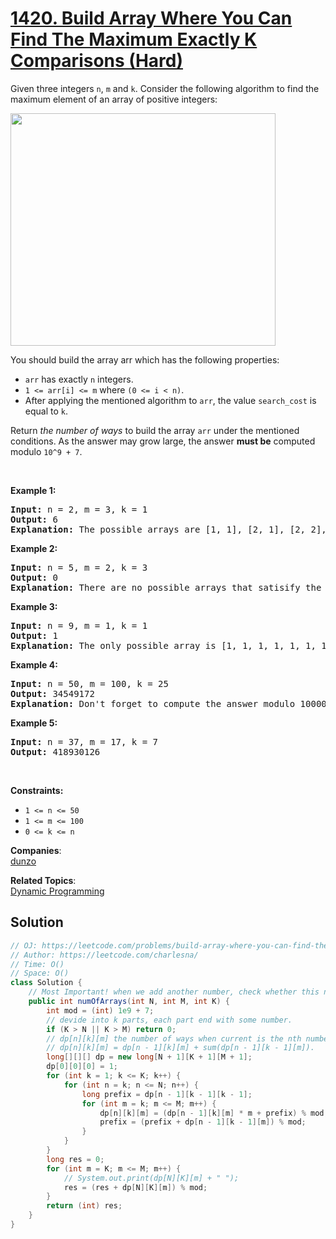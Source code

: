 # [1420. Build Array Where You Can Find The Maximum Exactly K Comparisons (Hard)](https://leetcode.com/problems/build-array-where-you-can-find-the-maximum-exactly-k-comparisons/)

<p>Given three integers <code>n</code>, <code>m</code> and <code>k</code>. Consider the following algorithm to find the maximum element of an array of positive integers:</p>
<img alt="" src="https://assets.leetcode.com/uploads/2020/04/02/e.png" style="width: 424px; height: 372px;">
<p>You should build the array arr which has the following properties:</p>

<ul>
	<li><code>arr</code> has exactly <code>n</code> integers.</li>
	<li><code>1 &lt;= arr[i] &lt;= m</code> where <code>(0 &lt;= i &lt; n)</code>.</li>
	<li>After applying the mentioned algorithm to <code>arr</code>, the value <code>search_cost</code> is equal to <code>k</code>.</li>
</ul>

<p>Return <em>the number of ways</em> to build the array <code>arr</code> under the mentioned conditions.&nbsp;As the answer may grow large, the answer&nbsp;<strong>must be</strong>&nbsp;computed modulo&nbsp;<code>10^9 + 7</code>.</p>

<p>&nbsp;</p>
<p><strong>Example 1:</strong></p>

<pre><strong>Input:</strong> n = 2, m = 3, k = 1
<strong>Output:</strong> 6
<strong>Explanation:</strong> The possible arrays are [1, 1], [2, 1], [2, 2], [3, 1], [3, 2] [3, 3]
</pre>

<p><strong>Example 2:</strong></p>

<pre><strong>Input:</strong> n = 5, m = 2, k = 3
<strong>Output:</strong> 0
<strong>Explanation:</strong> There are no possible arrays that satisify the mentioned conditions.
</pre>

<p><strong>Example 3:</strong></p>

<pre><strong>Input:</strong> n = 9, m = 1, k = 1
<strong>Output:</strong> 1
<strong>Explanation:</strong> The only possible array is [1, 1, 1, 1, 1, 1, 1, 1, 1]
</pre>

<p><strong>Example 4:</strong></p>

<pre><strong>Input:</strong> n = 50, m = 100, k = 25
<strong>Output:</strong> 34549172
<strong>Explanation:</strong> Don't forget to compute the answer modulo 1000000007
</pre>

<p><strong>Example 5:</strong></p>

<pre><strong>Input:</strong> n = 37, m = 17, k = 7
<strong>Output:</strong> 418930126
</pre>

<p>&nbsp;</p>
<p><strong>Constraints:</strong></p>

<ul>
	<li><code>1 &lt;= n &lt;= 50</code></li>
	<li><code>1 &lt;= m &lt;= 100</code></li>
	<li><code>0 &lt;= k &lt;= n</code></li>
</ul>

**Companies**:  
[dunzo](https://leetcode.com/company/dunzo)

**Related Topics**:  
[Dynamic Programming](https://leetcode.com/tag/dynamic-programming/)

## Solution 

```java
// OJ: https://leetcode.com/problems/build-array-where-you-can-find-the-maximum-exactly-k-comparisons/
// Author: https://leetcode.com/charlesna/
// Time: O()
// Space: O()
class Solution {
    // Most Important! when we add another number, check whether this number will increase the cost.
    public int numOfArrays(int N, int M, int K) {
        int mod = (int) 1e9 + 7;
        // devide into k parts, each part end with some number.
        if (K > N || K > M) return 0;
        // dp[n][k][m] the number of ways when current is the nth number, max until now is m, cost is k
        // dp[n][k][m] = dp[n - 1][k][m] + sum(dp[n - 1][k - 1][m]).
        long[][][] dp = new long[N + 1][K + 1][M + 1];        
        dp[0][0][0] = 1;
        for (int k = 1; k <= K; k++) {
            for (int n = k; n <= N; n++) {
                long prefix = dp[n - 1][k - 1][k - 1];
                for (int m = k; m <= M; m++) {
                    dp[n][k][m] = (dp[n - 1][k][m] * m + prefix) % mod;
                    prefix = (prefix + dp[n - 1][k - 1][m]) % mod;
                }
            }
        }
        long res = 0;
        for (int m = K; m <= M; m++) {
            // System.out.print(dp[N][K][m] + " ");
            res = (res + dp[N][K][m]) % mod;
        }
        return (int) res;
    }
}
```